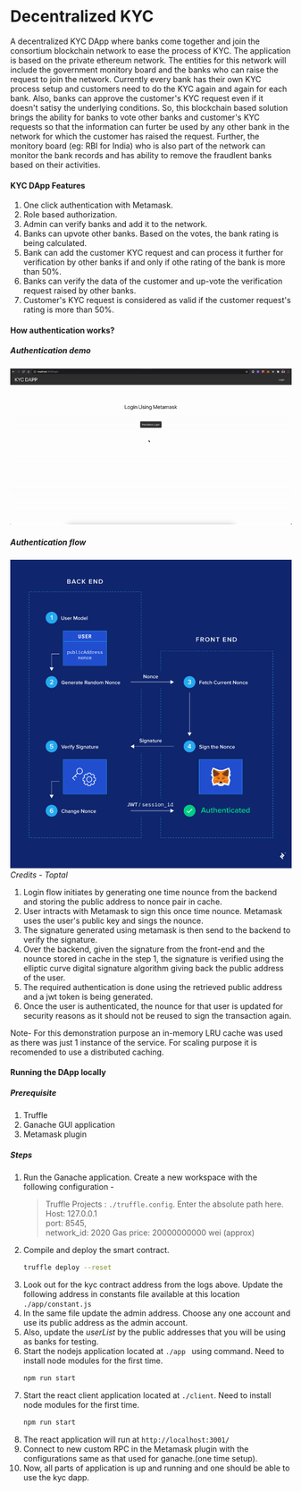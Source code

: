 # Decentralized KYC

A decentralized KYC DApp where banks come together and join the consortium blockchain network to ease the process of KYC. The application is based on the private ethereum network. The entities for this network will include the government monitory board and the banks who can raise the request to join the network. 
Currently every bank has their own KYC process setup and customers need to do the KYC again and again for each bank. Also, banks can approve the customer's KYC request even if it doesn't satisy the underlying conditions. 
So, this blockchain based solution brings the ability for banks to vote other banks and customer's KYC requests so that the information can furter be used by any other bank in the network for which the customer has raised the request. Further, the monitory board (eg: RBI for India) who is also part of the network can monitor the bank records and has ability to remove the fraudlent banks based on their activities.

#### KYC DApp Features

1. One click authentication with Metamask. 
2. Role based authorization.
3. Admin can verify banks and add it to the network.
4. Banks can upvote other banks. Based on the votes, the bank rating is being calculated.
5. Bank can add the customer KYC request and can process it further for verification by other banks if and only if othe rating of the bank is more than 50%.
6. Banks can verify the data of the customer and up-vote the verification request raised by other banks. 
7. Customer's KYC request is considered as valid if the customer request's rating is more than 50%.

#### How authentication works?
##### Authentication demo
![Metamask Login GIF](./metamask-login.gif)

##### Authentication flow
![DApp Authentication](./auth.png)
*Credits - Toptal*
1. Login flow initiates by generating one time nounce from the backend and storing the public address to nonce pair in cache.
2. User intracts with Metamask to sign this once time nounce. Metamask uses the user's public key and sings the nounce.
3. The signature generated using metamask is then send to the backend to verify the signature. 
4. Over the backend, given the signature from the front-end and the nounce stored in cache in the step 1, the signature is verified using the elliptic curve digital signature algorithm giving back the public address of the user.
5. The required authentication is done using the retrieved public address and a jwt token is being generated.
6. Once the user is authenticated, the nounce for that user is updated for security reasons as it should not be reused to sign the transaction again.

Note- For this demonstration purpose an in-memory LRU cache was used as there was just 1 instance of the service. For scaling purpose it is recomended to use a distributed caching.

#### Running the DApp locally 

##### Prerequisite

1. Truffle
2. Ganache GUI application
2. Metamask plugin

##### Steps 
1. Run the Ganache application. Create a new workspace with the following configuration -
    > Truffle Projects  : ```./truffle.config```. Enter the absolute path here. 
    > Host: 127.0.0.1    
    > port: 8545,            
    > network_id: 2020 
    > Gas price: 20000000000 wei (approx)
2. Compile and deploy the smart contract. 
    ```sh
    truffle deploy --reset
    ```
3. Look out for the kyc contract address from the logs above. Update the following address in constants file available at this location ```./app/constant.js```
4. In the same file update the admin address. Choose any one account and use its public address as the admin account.
5. Also, update the *userList* by the public addresses that you will be using as banks for testing.
6. Start the nodejs application located at ```./app ``` using command. Need to install node modules for the first time.
    ```sh
    npm run start
    ```
7. Start the react client application located at ```./client```. Need to install node modules for the first time.
    ```sh
    npm run start
    ```
8. The react application will run at ```http://localhost:3001/```
9. Connect to new custom RPC in the Metamask plugin with the configurations same as that used for ganache.(one time setup).
10. Now, all parts of application is up and running and one should be able to use the kyc dapp.
